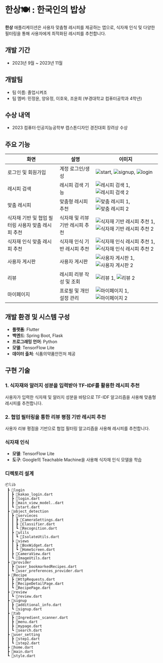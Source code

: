 # 한상🍽️ : 한국인의 밥상

**한상** 애플리케이션은 사용자 맞춤형 레시피를 제공하는 앱으로, 식자재 인식 및 다양한 필터링을 통해 사용자에게 최적화된 레시피를 추천합니다. 

## 개발 기간
- 2023년 9월 ~ 2023년 11월

## 개발팀
- 팀 이름: 졸업시켜조
- 팀 멤버: 민정윤, 양유정, 이호욱, 조윤희 (부경대학교 컴퓨터공학과 4학년)

## 수상 내역
- 2023 컴퓨터·인공지능공학부 캡스톤디자인 경진대회 장려상 수상

## 주요 기능


| 화면 | 설명 | 이미지 |
|------|------|--------|
| 로그인 및 회원가입 | 계정 로그인/생성 | ![start](https://github.com/awaaaake/Hansang/assets/103404308/c1300c99-996c-44db-9505-b3dbdc634349), ![signup](https://github.com/awaaaake/Hansang/assets/103404308/0729d9d2-f104-44ee-bcd0-8a2479d9f024), ![login](https://github.com/awaaaake/Hansang/assets/103404308/3a3df5e5-f3dd-4975-afc7-fe3acea6a6e2) |
| 레시피 검색 | 레시피 검색 기능 | ![레시피 검색 1](images/recipe_search_screen1.png), ![레시피 검색 2](images/recipe_search_screen2.png) |
| 맞춤 레시피 | 맞춤형 레시피 추천 | ![맞춤 레시피 1](images/custom_recipe_screen1.png), ![맞춤 레시피 2](images/custom_recipe_screen2.png) |
| 식자재 기반 및 협업 필터링 사용자 맞춤 레시피 추천 | 식자재 및 리뷰 기반 레시피 추천 | ![식자재 기반 레시피 추천 1](images/ingredient_based_recommendation_screen1.png), ![식자재 기반 레시피 추천 2](images/ingredient_based_recommendation_screen2.png) |
| 식자재 인식 맞춤 레시피 추천 | 식자재 인식 기반 레시피 추천 | ![식자재 인식 레시피 추천 1](images/ingredient_recognition_screen1.png), ![식자재 인식 레시피 추천 2](images/ingredient_recognition_screen2.png) |
| 사용자 게시판 | 사용자 게시판 | ![사용자 게시판 1](images/user_board_screen1.png), ![사용자 게시판 2](images/user_board_screen2.png) |
| 리뷰 | 레시피 리뷰 작성 및 조회 | ![리뷰 1](images/review_screen1.png), ![리뷰 2](images/review_screen2.png) |
| 마이페이지 | 프로필 및 개인 설정 관리 | ![마이페이지 1](images/mypage_screen1.png), ![마이페이지 2](images/mypage_screen2.png) |

## 개발 환경 및 시스템 구성

- **플랫폼**: Flutter
- **백엔드**: Spring Boot, Flask
- **프로그래밍 언어**: Python
- **모델**: TensorFlow Lite
- **데이터 출처**: 식품의약품안전처 제공

## 구현 기술

### 1. 식자재와 알러지 성분을 입력받아 TF-IDF를 활용한 레시피 추천
사용자가 입력한 식자재 및 알러지 성분을 바탕으로 TF-IDF 알고리즘을 사용해 맞춤형 레시피를 추천합니다.

### 2. 협업 필터링을 통한 리뷰 평점 기반 레시피 추천
사용자 리뷰 평점을 기반으로 협업 필터링 알고리즘을 사용해 레시피를 추천합니다.

### 식자재 인식
- **모델**: TensorFlow Lite
- **도구**: Google의 Teachable Machine을 사용해 식자재 인식 모델을 학습

### 디렉토리 설계
```
📦lib
 ┣ 📂login
 ┃ ┣ 📜kakao_login.dart
 ┃ ┣ 📜login.dart
 ┃ ┣ 📜main_view_model..dart
 ┃ ┗ 📜start.dart
 ┣ 📂object_detection
 ┃ ┣ 📂servieces
 ┃ ┃ ┣ 📜CameraSettings.dart
 ┃ ┃ ┣ 📜Classifier.dart
 ┃ ┃ ┗ 📜Recognition.dart
 ┃ ┣ 📂utils
 ┃ ┃ ┗ 📜IsolateUtils.dart
 ┃ ┣ 📂views
 ┃ ┃ ┣ 📜BoxWidget.dart
 ┃ ┃ ┗ 📜HomeScreen.dart
 ┃ ┣ 📜CameraView.dart
 ┃ ┗ 📜ImageUtils.dart
 ┣ 📂provider
 ┃ ┣ 📜user_bookmarkedRecipes.dart
 ┃ ┗ 📜user_preferences_provider.dart
 ┣ 📂Recipe
 ┃ ┣ 📜HttpRequests.dart
 ┃ ┣ 📜RecipeDetailPage.dart
 ┃ ┗ 📜RecipePage.dart
 ┣ 📂review
 ┃ ┗ 📜review.dart
 ┣ 📂signup
 ┃ ┣ 📜additional_info.dart
 ┃ ┗ 📜signup.dart
 ┣ 📂tab
 ┃ ┣ 📜Ingredient_scanner.dart
 ┃ ┣ 📜menu.dart
 ┃ ┣ 📜mypage.dart
 ┃ ┗ 📜search.dart
 ┣ 📂user_setting
 ┃ ┣ 📜step1.dart
 ┃ ┗ 📜step2.dart
 ┣ 📜home.dart
 ┣ 📜main.dart
 ┗ 📜style.dart
```
